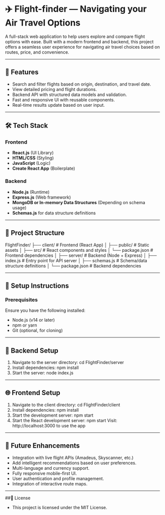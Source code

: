 # ✈️ Flight-finder — Navigating your Air Travel Options

A full-stack web application to help users explore and compare flight options with ease. Built with a modern frontend and backend, this project offers a seamless user experience for navigating air travel choices based on routes, price, and convenience.

---

## 🌟 Features

-  Search and filter flights based on origin, destination, and travel date.
-  View detailed pricing and flight durations.
-  Backend API with structured data models and validation.
-  Fast and responsive UI with reusable components.
-  Real-time results update based on user input.

---

## 🛠 Tech Stack

### Frontend
- **React.js** (UI Library)
- **HTML/CSS** (Styling)
- **JavaScript** (Logic)
- **Create React App** (Boilerplate)

### Backend
- **Node.js** (Runtime)
- **Express.js** (Web framework)
- **MongoDB or In-memory Data Structures** (Depending on schema usage)
- **Schemas.js** for data structure definitions

---

## 📁 Project Structure

FlightFinder/
├── client/ # Frontend (React App)
│ ├── public/ # Static assets
│ ├── src/ # React components and styles
│ └── package.json # Frontend dependencies
│
├── server/ # Backend (Node + Express)
│ ├── index.js # Entry point for API server
│ ├── schemas.js # Schema/data structure definitions
│ └── package.json # Backend dependencies

---

## 🚀 Setup Instructions

### Prerequisites

Ensure you have the following installed:

- Node.js (v14 or later)
- npm or yarn
- Git (optional, for cloning)

---

## 🔧 Backend Setup

1. Navigate to the server directory:
   cd FlightFinder/server
2. Install dependencies:
   npm install
3. Start the server:
   node index.js

---
 
## 🌐 Frontend Setup

1. Navigate to the client directory:
   cd FlightFinder/client
2. Install dependencies:
   npm install
3. Start the development server:
   npm start
4. Start the React development server:
   npm start Visit: http://localhost:3000 to use the app

---

## 🔮 Future Enhancements

 - Integration with live flight APIs (Amadeus, Skyscanner, etc.)
 - Add intelligent recommendations based on user preferences.
 - Multi-language and currency support.
 - Fully responsive mobile-first UI.
 - User authentication and profile management.
 - Integration of interactive route maps.

---

##📄 License

- This project is licensed under the MIT License.
